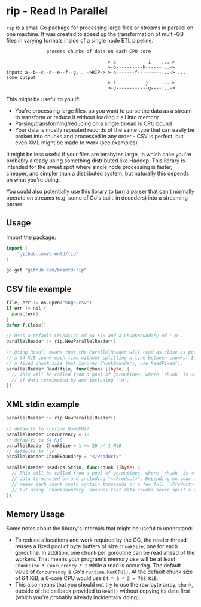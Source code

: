 # rip - Read In Parallel

`rip` is a small Go package for processing large files or streams in parallel on one machine. It was created to speed up the transformation of multi-GB files in varying formats inside of a single node ETL pipeline.

```
               process chunks of data on each CPU core

                                      >-e------------i----...->
                                      >-b----------h------...->
input: a--b--c--d--e--f--g... ->RIP-> >-a-------f---------...-> ... some output
                                      >-c-----------j-----...->
                                      >-d------------g----...->

```

This might be useful to you if:

  * You're processing large files, so you want to parse the data as a stream to transform or reduce it without loading it all into memory
  * Parsing/transforming/reducing on a single thread is CPU bound
  * Your data is mostly repeated records of the same type that can easily be broken into chunks and processed in any order - CSV is perfect, but even XML might be made to work (see examples)

It might be less useful if your files are terabytes large, in which case you're probably already using something distributed like Hadoop. This library is intended for the sweet spot where single node processing is faster, cheaper, and simpler than a distributed system, but naturally this depends on what you're doing.

You could also potentially use this library to turn a parser that can't normally operate on streams (e.g. some of Go's built-in decoders) into a streaming parser.

## Usage

Import the package:

```go
import (
	"github.com/brentd/rip"
)
```

```bash
go get "github.com/brentd/rip"
```

## CSV file example

```go
file, err := os.Open("huge.csv")
if err != nil {
  panic(err)
}
defer f.Close()

// Uses a default ChunkSize of 64 KiB and a ChunkBoundary of '\n'.
parallelReader := rip.NewParallelReader()

// Using Read() means that the ParallelReader will read as close as possible to
// a 64 KiB chunk each time without splitting a line between chunks. If you want
// a fixed chunk size that ignores ChunkBoundary, use ReadFixed().
parallelReader.Read(file, func(chunk []byte) {
  // This will be called from a pool of goroutines, where `chunk` is <= 64 KiB
  // of data terminated by and including '\n'.
})
```

## XML stdin example

```go
parallelReader := rip.NewParallelReader()

// defaults to runtime.NumCPU()
parallelReader.Concurrency = 10
// defaults to 64 KiB
parallelReader.ChunkSize = 1 << 20 // 1 MiB
// defaults to '\n'
parallelReader.ChunkBoundary = "</Product>"

parallelReader.Read(os.Stdin, func(chunk []byte) {
  // This will be called from a pool of goroutines, where `chunk` is <= 1 MiB of
  // data terminated by and including "</Product>". Depending on your data, this
  // means each chunk could contain thousands or a few full `<Product>` records,
  // but using `ChunkBoundary` ensures that data chunks never split a record.
})
```

## Memory Usage

Some notes about the library's internals that might be useful to understand:

  * To reduce allocations and work required by the GC, the reader thread reuses a fixed pool of byte buffers of size `ChunkSize`, one for each goroutine. In addition, one chunk per goroutine can be read ahead of the workers. That means your program's memory use will be at least `ChunkSize * Concurrency * 2` while a read is occurring. The default value of `Concurrency` is Go's `runtime.NumCPU()`. At the default chunk size of 64 KiB, a 6-core CPU would use `64 * 6 * 2 = 768 KiB`.
  * This also means that you should not try to use the raw byte array, `chunk`, outside of the callback provided to `Read()` without copying its data first (which you're probably already incidentally doing).


